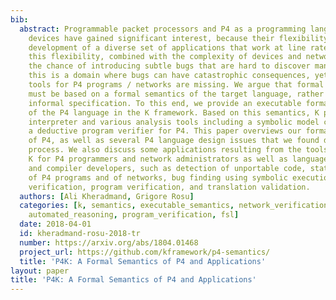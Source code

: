 ```yaml
---
bib:
  abstract: Programmable packet processors and P4 as a programming language for such
    devices have gained significant interest, because their flexibility enables rapid
    development of a diverse set of applications that work at line rate. However,
    this flexibility, combined with the complexity of devices and networks, increases
    the chance of introducing subtle bugs that are hard to discover manually. Worse,
    this is a domain where bugs can have catastrophic consequences, yet formal analysis
    tools for P4 programs / networks are missing. We argue that formal analysis tools
    must be based on a formal semantics of the target language, rather than on its
    informal specification. To this end, we provide an executable formal semantics
    of the P4 language in the K framework. Based on this semantics, K provides an
    interpreter and various analysis tools including a symbolic model checker and
    a deductive program verifier for P4. This paper overviews our formal K semantics
    of P4, as well as several P4 language design issues that we found during our formalization
    process. We also discuss some applications resulting from the tools provided by
    K for P4 programmers and network administrators as well as language designers
    and compiler developers, such as detection of unportable code, state space exploration
    of P4 programs and of networks, bug finding using symbolic execution, data plane
    verification, program verification, and translation validation.
  authors: [Ali Kheradmand, Grigore Rosu]
  categories: [k, semantics, executable_semantics, network_verification, translation_validation,
    automated_reasoning, program_verification, fsl]
  date: 2018-04-01
  id: kheradmand-rosu-2018-tr
  number: https://arxiv.org/abs/1804.01468
  project_url: https://github.com/kframework/p4-semantics/
  title: 'P4K: A Formal Semantics of P4 and Applications'
layout: paper
title: 'P4K: A Formal Semantics of P4 and Applications'
---
```

